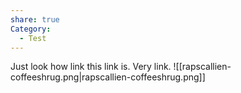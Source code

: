 ```yaml
---
share: true
Category:
  - Test
---
```

Just look how link this link is.  Very link.
![[rapscallien-coffeeshrug.png|rapscallien-coffeeshrug.png]]

